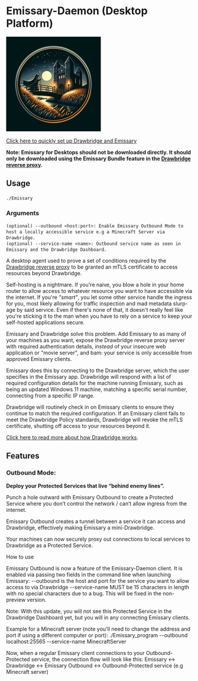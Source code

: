 # Emissary-Daemon (Desktop Platform)
![Emissary Logo](./emissary_logo.jpg)

[Click here to quickly set up Drawbridge and Emissary](https://github.com/dhens/Drawbridge/wiki/Quick-Start-Up-Guide-%E2%80%90-Get-Drawbridge-and-Emissary-protecting-your-applications-%E2%80%90-v0.1.0%E2%80%90alpha)

**Note: Emissary for Desktops should not be downloaded directly. It should only be downloaded using the Emissary Bundle feature in the [Drawbridge reverse proxy](https://github.com/dhens/Drawbridge).**

## Usage
`./Emissary`

### Arguments
```
(optional) --outbound <host:port>: Enable Emissary Outbound Mode to host a locally accessible service e.g a Minecraft Server via Drawbridge.
(optional) --service-name <name>: Outbound service name as seen in Emissary and the Drawbridge Dashboard.
```


A desktop agent used to prove a set of conditions required by the [Drawbridge reverse proxy](https://github.com/dhens/Drawbridge) to be granted an mTLS certificate to access resources beyond Drawbridge. 

Self-hosting is a nightmare. If you're naive, you blow a hole in your home router to allow access to whatever resource you want to have accessible via the internet. If you're *"smart"*, you let some other service handle the ingress for you, most likely allowing for traffic inspection and mad metadata slurp-age by said service. Even if there's none of that, it doesn't really feel like you're sticking it to the man when you have to rely on a service to keep your self-hosted applications secure.

Emissary and Drawbridge solve this problem. Add Emissary to as many of your machines as you want, expose the Drawbridge reverse proxy server with required authentication details, _instead_ of your insecure web application or "movie server", and bam: your service is only accessible from approved Emissary clients.

Emissary does this by connecting to the Drawbridge server, which the user specifies in the Emissary app. Drawbridge will respond with a list of required configuration details for the machine running Emissary, such as being an updated Windows 11 machine, matching a specific serial number, connecting from a specific IP range. 

Drawbridge will routinely check in on Emissary clients to ensure they continue to match the required configuration. If an Emissary client fails to meet the Drawbridge Policy standards, Drawbridge will revoke the mTLS certificate, shutting off access to your resources beyond it. 

[Click here to read more about how Drawbridge works](https://github.com/dhens/Drawbridge).

## Features

### Outbound Mode: 
**Deploy your Protected Services that live “behind enemy lines”.**

Punch a hole outward with Emissary Outbound to create a Protected Service where you don’t control the network / can’t allow ingress from the internet.

Emissary Outbound creates a tunnel between a service it can access and Drawbridge, effectively making Emissary a mini-Drawbridge.

Your machines can now securely proxy out connections to local services to Drawbridge as a Protected Service.

How to use

Emissary Outbound is now a feature of the Emissary-Daemon client. It is enabled via passing two fields in the command line when launching Emissary:
--outbound is the host and port for the service you want to allow access to via Drawbridge
--service-name MUST be 15 characters in length with no special characters due to a bug. This will be fixed in the non-preview version.

Note: With this update, you will not see this Protected Service in the Drawbridge Dashboard yet, but you will in any connecting Emissary clients.

Example for a Minecraft server (note you'll need to change the address and port if using a different computer or port):
./Emissary_program --outbound localhost:25565 --service-name MinecraftServer

Now, when a regular Emissary client connections to your Outbound-Protected service, the connection flow will look like this:
Emissary <-> Drawbridge <-> Emissary Outbound <-> Outbound-Protected service (e.g Minecraft server)


